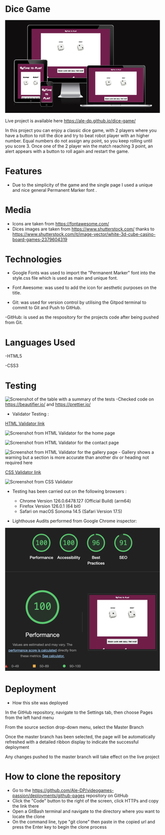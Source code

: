 # Dice Game

![Screenshot from Am I Responsive website showing home page on different devices](assets/media/dicegame-amiresponsive.png)

Live project is available here https://ale-dp.github.io/dice-game/

In this project you can enjoy a classic dice game, with 2 players where you have a button to roll the dice and try to beat robot player with an higher number.
Equal numbers do not assign any point, so you keep rolling until you score 3.
Once one of the 2 player win the match reaching 3 point, an alert appears with a button to roll again and restart the game.

# Features

- Due to the simplicity of the game and the single page I used a unique and nice general Permanent Marker font .

# Media

- Icons are taken from https://fontawesome.com/
- Dices images are taken from https://www.shutterstock.com/
thanks to https://www.shutterstock.com/it/image-vector/white-3d-cube-casino-board-games-2379604319

# Technologies 

- Google Fonts was used to import the "Permanent Marker" font into the style.css file which is used as main and unique font. 

- Font Awesome: was used to add the icon for aesthetic purposes on the title.

- Git: was used for version control by utilising the Gitpod terminal to commit to Git and Push to GitHub.

-GitHub: is used as the respository for the projects code after being pushed from Git.

# Languages Used

-HTML5

-CSS3

# Testing

![Screenshot of the table with a summary of the tests](assets/media/testing-table.png)
-Checked code on https://beautifier.io/ and https://prettier.io/

- Validator Testing : 

[HTML Validator link](https://validator.w3.org/)

![Screenshot from HTML Validator for the home page](assets/media/home-html-validation.png)

![Screenshot from HTML Validator for the contact page](assets/media/contact-html-validation.png)

![Screenshot from HTML Validator for the gallery page](assets/media/gallery-html-validation.png)
    - Gallery shows a warning but a section is more accurate than another div or heading not required here

[CSS Validator link](https://jigsaw.w3.org/css-validator/)

![Screenshot from CSS Validator](assets/media/css-validation-pass.png)

- Testing has been carried out on the following browsers :
    - Chrome Version 126.0.6478.127 (Official Build) (arm64)
    - Firefox Version 126.0.1 (64 bit)
    - Safari on macOS Sonoma 14.5 (Safari Version 17.5)

- Lighthouse Audits performed from Google Chrome inspector:

![Screenshot of Lighthouse score](assets/media/dicegame-lighthouse.png)

# Deployment
- How this site was deployed

In the GitHub repository, navigate to the Settings tab, then choose Pages from the left hand menu

From the source section drop-down menu, select the Master Branch

Once the master branch has been selected, the page will be automatically refreshed with a detailed ribbon display to indicate the successful deployment

Any changes pushed to the master branch will take effect on the live project

# How to clone the repository

- Go to the https://github.com/Ale-DP/videogames-passion/deployments/github-pages repository on GitHub
- Click the "Code" button to the right of the screen, click HTTPs and copy the link there
- Open a GitBash terminal and navigate to the directory where you want to locate the clone
- On the command line, type "git clone" then paste in the copied url and press the Enter key to begin the clone process
